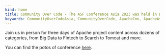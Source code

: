 ```yaml
---
kind: home
title: Community Over Code - The ASF Conference Asia 2023 was held in Beijing from August 18 to 20 ，2023！
keywords: CommunityOverCodeAsia, CommunityOverCode, ApacheCon, ApacheAsiaCon, ApacheConAsia2023
---
```


Join us in person for three days of Apache project content across dozens of categories, from Big Data to Fintech to Search to Tomcat and more.

You can find the potos of conference [here](https://as.alltuu.com/album/1261715204/).
